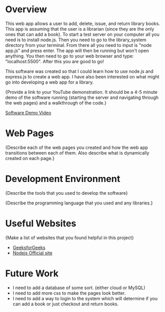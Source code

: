 # Overview
This web app allows a user to add, delete, issue, and return library books. This app is assuming that the user is a librarian (since they are the only ones that can add a book). To start a test server on your computer all you need is to install node.js. Then you need to go to the library_system directory from your terminal. From there all you need to input is "node app.js" and press enter. The app will then be running but won't open anything. You then need to go to your web browser and type: "localhost:5500". After this you are good to go!

This software was created so that I could learn how to use node.js and express.js to create a web app. I have also been interested on what might go into developing a web app for a library. 

{Provide a link to your YouTube demonstration.  It should be a 4-5 minute demo of the software running (starting the server and navigating through the web pages) and a walkthrough of the code.}

[Software Demo Video](http://youtube.link.goes.here)

# Web Pages

{Describe each of the web pages you created and how the web app transitions between each of them.  Also describe what is dynamically created on each page.}

# Development Environment

{Describe the tools that you used to develop the software}

{Describe the programming language that you used and any libraries.}

# Useful Websites

{Make a list of websites that you found helpful in this project}
* [GeeksforGeeks](https://www.geeksforgeeks.org/use-ejs-as-template-engine-in-node-js/)
* [Nodejs Official site](https://nodejs.dev/en/learn/)

# Future Work

* I need to add a database of some sort. (either cloud or MySQL)
* I need to add more css to make the pages look better. 
* I need to add a way to login to the system which will determine if you can add a book or just checkout and return books.